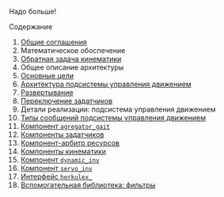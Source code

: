 Надо больше!

Содержание
1. [Общие соглашения](common)
2. Математическое обоспечение
  1. [Обратная задача кинематики](kinematics-analytical)
2. Общее описание архитектуры
  1. [Основные цели](goals)
  1. [Архитектура подсистемы управления движением](architecture)
  1. [Развертывание](deployment)
  1. [Переключение задатчиков](gait-switching)
3. Детали реализации: подсистема управления движением
  1. [Типы сообщений подсистемы управления движением](message-types)
  1. [Компонент `agregator_gait`](components-agregator-gait)
  1. [Компоненты задатчиков](components-gait)
  1. [Компонент-арбитр ресурсов](components-resource-control)
  1. [Компоненты кинематики](components-kinematics)
  1. [Компонент `dynamic_inv`](components-dynamics)
  1. [Компонент `servo_inv`](components-servo_inv)
  1. [Интерфейс `herkulex_`](components-herkulex)
  1. [Вспомогательная библиотека: фильтры](library-filters)
